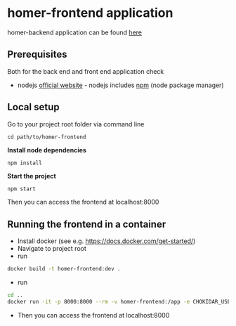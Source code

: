 # homer-frontend application

homer-backend application can be found [here](https://github.com/AyeshaJamil18/homer-backend)

## Prerequisites

Both for the back end and front end application check

* nodejs [official website](https://nodejs.org/en/) - nodejs includes [npm](https://www.npmjs.com/) (node package manager)

## Local setup

Go to your project root folder via command line
```
cd path/to/homer-frontend
```

**Install node dependencies**

```
npm install
```


**Start the project**

```bash
npm start
```
Then you can access the frontend at localhost:8000

## Running the frontend in a container
* Install docker (see e.g. https://docs.docker.com/get-started/)
* Navigate to project root
* run 
```bash
docker build -t homer-frontend:dev .
```
* run 
```bash
cd ..
docker run -it -p 8000:8000 --rm -v homer-frontend:/app -e CHOKIDAR_USEPOLLING=true homer-frontend:dev
```
* Then you can access the frontend at localhost:8000

